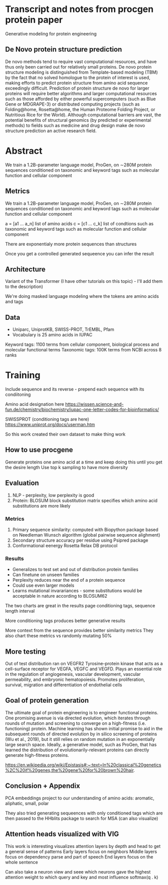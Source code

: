 # Transcript and notes from procgen protein paper

Generative modeling for protein engineering


## De Novo protein structure prediction
De novo methods tend to require vast computational resources, and have thus only been carried out for relatively small proteins. De novo protein structure modeling is distinguished from Template-based modeling (TBM) by the fact that no solved homologue to the protein of interest is used, making efforts to predict protein structure from amino acid sequence exceedingly difficult. Prediction of protein structure de novo for larger proteins will require better algorithms and larger computational resources such as those afforded by either powerful supercomputers (such as Blue Gene or MDGRAPE-3) or distributed computing projects (such as Folding@home, Rosetta@home, the Human Proteome Folding Project, or Nutritious Rice for the World). Although computational barriers are vast, the potential benefits of structural genomics (by predicted or experimental methods) to fields such as medicine and drug design make de novo structure prediction an active research field.

# Abstract
We train a 1.2B-parameter
language model, ProGen, on ∼280M protein sequences conditioned on taxonomic and keyword
tags such as molecular function and cellular component

## Metrics
We train a 1.2B-parameter
language model, ProGen, on ∼280M protein sequences conditioned on taxonomic and keyword
tags such as molecular function and cellular component


a = [a1 ... a_n] list of amino acids
c = [c1 ... c_k] list of condtions such as taxonomic and keyword tags such as molecular function and cellular component

There are exponentialy more protein sequences than structures

Once you get a controlled generated sequeence you can infer the result

## Architecture
Variant of the Transformer (I have other tutorials on this topic) - I'll add them to the description)

We're doing masked language modeling where the tokens are amino acids and tags

## Data
* Uniparc, UniprotKB, SWISS-PROT, TrEMBL, Pfam 
* Vocabulary is 25 amino acids in IUPAC

Keyword tags: 1100 terms from cellular component, biological process and molecular functional terms
Taxonomic tags: 100K terms from NCBI across 8 ranks

# Training
Include sequence and its reverse - prepend each sequence with its condiitoning 

Amino acid designation here https://wissen.science-and-fun.de/chemistry/biochemistry/iupac-one-letter-codes-for-bioinformatics/

SWISSPROT (conditioning tags are here) https://www.uniprot.org/docs/userman.htm

So this work created their own dataset to make thing work

## How to use procgene
Generate proteins one amino acid at a time and keep doing this until you get the desire length
Use top k sampling to have more diversity

## Evaluation
1. NLP - perplexity, low perplexity is good 
2. Protein: BLOSUM block substitution matrix specifies which amino acid substitutions are more likely

### Metrics

1. Primary sequence similarity: computed with Biopython package based on Needleman Wunsch algorithm (global pairwise sequence alighment)
2. Secondary structure accuracy per residue using Psipred package
3. Conformational eenergy Rosetta Relax DB protocol

### Results
* Generalizes to test set and out of distribution protein families
* Can finetune on unseen families
* Perplexity reduces near the end of a protein sequence
* Could use even larger models 
* Learns mutational invarariances - some substitutions would be acceptable in nature according to BLOSUM62

The two charts are great in the results page conditioning tags, sequence length interval

More conditioning tags produces better generative results

More context from the sequence provides better similarity metrics
They also chart these metrics vs randomly mutating 50%

## More testing
Out of test distribution ran on VEGFR2
Tyrosine-protein kinase that acts as a cell-surface receptor for VEGFA, VEGFC and VEGFD. Plays an essential role in the regulation of angiogenesis, vascular development, vascular permeability, and embryonic hematopoiesis. Promotes proliferation, survival, migration and differentiation of endothelial cells


## Goal of protein generation
The ultimate goal of protein engineering is to engineer functional proteins. One promising avenue is via directed evolution, which iterates through rounds of mutation and screening to converge on a high-fitness (i.e. functioning) protein.
Machine learning has shown initial promise to aid in the
subsequent rounds of directed evolution by in silico screening of proteins (Wu et al., 2019), but it still relies on random
mutation in an exponentially large search space. Ideally,
a generative model, such as ProGen, that has learned the
distribution of evolutionarily-relevant proteins can directly
generate high-fitness proteins.

https://en.wikipedia.org/wiki/Epistasis#:~:text=In%20classical%20genetics%2C%20if%20genes,the%20gene%20for%20brown%20hair.

## Conclusion + Appendix

PCA embeddings project to our understanding of amino acids: aromatic, aliphatic, small, polar

They also tried generating sequeences with only conditioned tags which are then passed to the HHblits package to search for MSA (can also visualize)

## Attention heads visualized with VIG
This work is interesting visualizes attention layers by depth and head to get a general sense of patterns
Early layers focus on neighbors
Middle layers focus on dependency parse and part of speech
End layers focus on the whole sentence

Can also take a neuron view and seee which neurons gave the highest attention weight to which query and key and most influence softmax(q . k)







